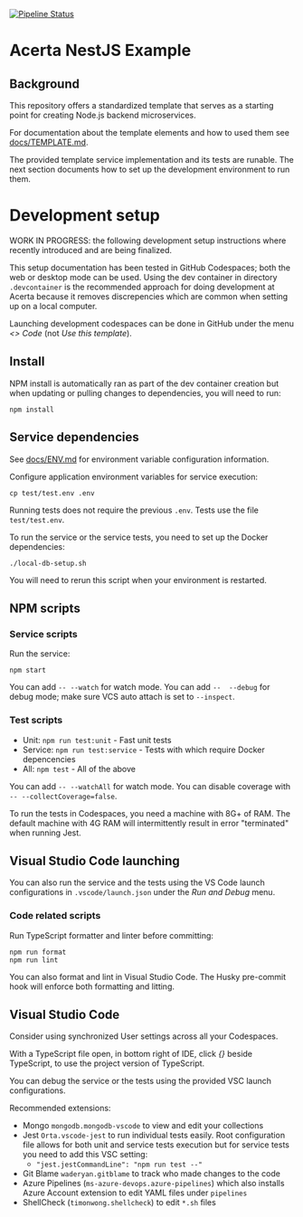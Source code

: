 [![Pipeline Status](https://dev.azure.com/acerta/Line%20Pulse/_apis/build/status%2Fnestjs-example?repoName=AcertaAnalyticsSolutions%2Fnestjs-example&branchName=main)](https://dev.azure.com/acerta/Line%20Pulse/_build/latest?definitionId=197&repoName=AcertaAnalyticsSolutions%2Fnestjs-example&branchName=main)

# Acerta NestJS Example

## Background

This repository offers a standardized template that serves as a starting point for creating Node.js backend microservices.

For documentation about the template elements and how to used them see [docs/TEMPLATE.md](./docs/TEMPLATE.md).

The provided template service implementation and its tests are runable. The next section documents how to set up the development environment to run them.

# Development setup

WORK IN PROGRESS: the following development setup instructions where recently introduced and are being finalized.

This setup documentation has been tested in GitHub Codespaces; both the web or desktop mode can be used. Using the dev container in directory `.devcontainer` is the recommended approach for doing development at Acerta because it removes discrepencies which are common when setting up on a local computer.

Launching development codespaces can be done in GitHub under the menu _<> Code_ (not _Use this template_).

## Install

NPM install is automatically ran as part of the dev container creation but when updating or pulling changes to dependencies, you will need to run:

    npm install

## Service dependencies

See [docs/ENV.md](./docs/ENV.md) for environment variable configuration information.

Configure application environment variables for service execution:

    cp test/test.env .env

Running tests does not require the previous `.env`. Tests use the file `test/test.env`.

To run the service or the service tests, you need to set up the Docker dependencies:

    ./local-db-setup.sh

You will need to rerun this script when your environment is restarted.

## NPM scripts

### Service scripts

Run the service:

    npm start

You can add `-- --watch` for watch mode. You can add `--  --debug` for debug mode; make sure VCS auto attach is set to `--inspect`.

### Test scripts

- Unit: `npm run test:unit` - Fast unit tests
- Service: `npm run test:service` - Tests with which require Docker depencencies
- All: `npm test` - All of the above

You can add `-- --watchAll` for watch mode. You can disable coverage with `-- --collectCoverage=false`.

To run the tests in Codespaces, you need a machine with 8G+ of RAM. The default machine with 4G RAM will intermittently result in error "terminated" when running Jest.

## Visual Studio Code launching

You can also run the service and the tests using the VS Code launch configurations in `.vscode/launch.json` under the _Run and Debug_ menu.

### Code related scripts

Run TypeScript formatter and linter before committing:

    npm run format
    npm run lint

You can also format and lint in Visual Studio Code. The Husky pre-commit hook will enforce both formatting and litting.

## Visual Studio Code

Consider using synchronized User settings across all your Codespaces.

With a TypeScript file open, in bottom right of IDE, click _{}_ beside TypeScript, to use the project version of TypeScript.

You can debug the service or the tests using the provided VSC launch configurations.

Recommended extensions:

- Mongo `mongodb.mongodb-vscode` to view and edit your collections
- Jest `Orta.vscode-jest` to run individual tests easily. Root configuration file allows for both unit and service tests execution but for service tests you need to add this VSC setting:
  - `"jest.jestCommandLine": "npm run test --"`
- Git Blame `waderyan.gitblame` to track who made changes to the code
- Azure Pipelines (`ms-azure-devops.azure-pipelines`) which also installs Azure Account extension to edit YAML files under `pipelines`
- ShellCheck (`timonwong.shellcheck`) to edit `*.sh` files
